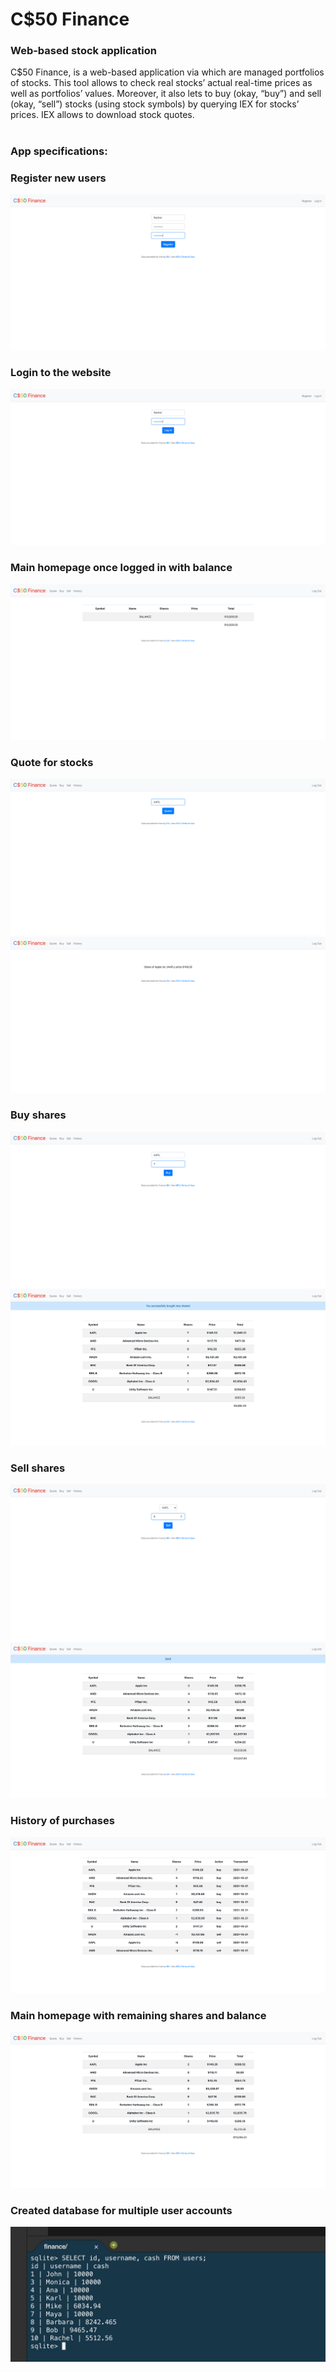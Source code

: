 # C$50 Finance
### Web-based stock application

C$50 Finance, is a web-based application via which are managed portfolios of stocks. This tool allows to check
real stocks’ actual real-time prices as well as portfolios’ values. Moreover, it also lets to buy (okay, “buy”)
and sell (okay, “sell”) stocks (using stock symbols) by querying IEX for stocks’ prices. IEX allows to download
stock quotes.
#
### App specifications:

### Register new users
![](images/1.jpg)

### Login to the website
![](images/2.jpg)

### Main homepage once logged in with balance
![](images/3.jpg)

### Quote for stocks
![](images/4.jpg)
![](images/5.jpg)

### Buy shares
![](images/6.jpg)
![](images/9.jpg)

### Sell shares
![](images/13.jpg)
![](images/14.jpg)

### History of purchases
![](images/16.jpg)

### Main homepage with remaining shares and balance
![](images/17.jpg)

### Created database for multiple user accounts
![](images/0.png)